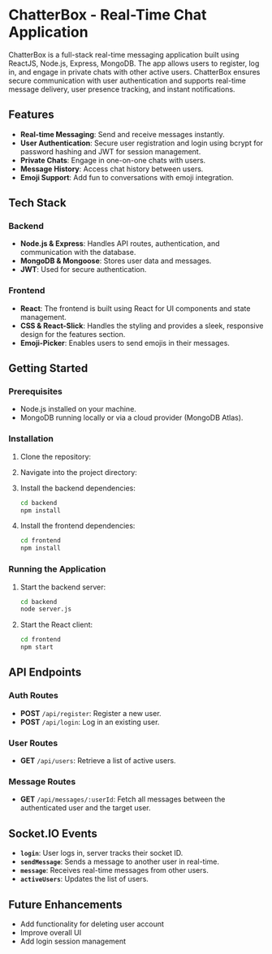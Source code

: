 # ChatterBox - Real-Time Chat Application

ChatterBox is a full-stack real-time messaging application built using ReactJS, Node.js, Express, MongoDB. The app allows users to register, log in, and engage in private chats with other active users. ChatterBox ensures secure communication with user authentication and supports real-time message delivery, user presence tracking, and instant notifications.

## Features

- **Real-time Messaging**: Send and receive messages instantly.
- **User Authentication**: Secure user registration and login using bcrypt for password hashing and JWT for session management.
- **Private Chats**: Engage in one-on-one chats with users.
- **Message History**: Access chat history between users.
- **Emoji Support**: Add fun to conversations with emoji integration.

## Tech Stack

### Backend
- **Node.js & Express**: Handles API routes, authentication, and communication with the database.
- **MongoDB & Mongoose**: Stores user data and messages.
- **JWT**: Used for secure authentication.

### Frontend
- **React**: The frontend is built using React for UI components and state management.
- **CSS & React-Slick**: Handles the styling and provides a sleek, responsive design for the features section.
- **Emoji-Picker**: Enables users to send emojis in their messages.

## Getting Started

### Prerequisites

- Node.js installed on your machine.
- MongoDB running locally or via a cloud provider (MongoDB Atlas).

### Installation

1. Clone the repository:

2. Navigate into the project directory:

3. Install the backend dependencies:

   ```bash
   cd backend
   npm install
   ```

4. Install the frontend dependencies:

   ```bash
   cd frontend
   npm install
   ```

### Running the Application

1. Start the backend server:

   ```bash
   cd backend
   node server.js
   ```

2. Start the React client:

   ```bash
   cd frontend
   npm start
   ```


## API Endpoints

### Auth Routes
- **POST** `/api/register`: Register a new user.
- **POST** `/api/login`: Log in an existing user.

### User Routes
- **GET** `/api/users`: Retrieve a list of active users.

### Message Routes
- **GET** `/api/messages/:userId`: Fetch all messages between the authenticated user and the target user.

## Socket.IO Events

- **`login`**: User logs in, server tracks their socket ID.
- **`sendMessage`**: Sends a message to another user in real-time.
- **`message`**: Receives real-time messages from other users.
- **`activeUsers`**: Updates the list of users.


## Future Enhancements

- Add functionality for deleting user account
- Improve overall UI
- Add login session management
